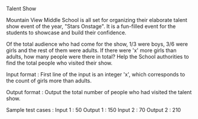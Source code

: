 Talent Show

Mountain View Middle School is all set for organizing their elaborate talent show event of the year, "Stars Onstage". It is a fun-filled event for the students to showcase and build their confidence.

Of the total audience who had come for the show, 1/3 were boys, 3/6 were girls and the rest of them were adults. If there were 'x' more girls than adults, how many people were there in total? Help the School authorities to find the total people who visited their show. 

Input format :
First line of the input is an integer 'x', which corresponds to the count of girls more than adults.

Output format :
Output the total number of people who had visited the talent show.

Sample test cases :
Input 1 :
50
Output 1 :
150
Input 2 :
70
Output 2 :
210
